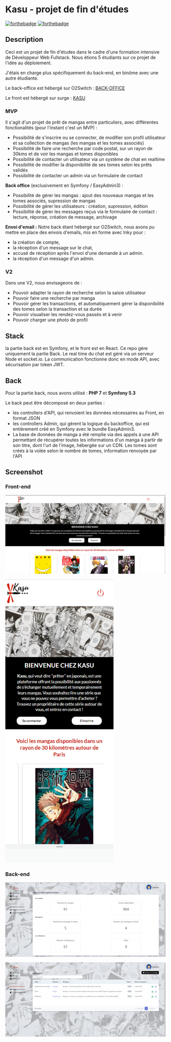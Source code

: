 # Kasu - projet de fin d'études
[![forthebadge](https://forthebadge.com/images/badges/built-with-love.svg)](https://forthebadge.com)  [![forthebadge](https://img.shields.io/badge/Symfony-000000?style=for-the-badge&logo=Symfony&logoColor=white)](http://forthebadge.com)

## Description
Ceci est un projet de fin d'études dans le cadre d'une formation intensive de Développeur Web Fullstack.
Nous étions 5 étudiants sur ce projet de l'idée au déploiement.

J'étais en charge plus spécifiquement du back-end, en binôme avec une autre étudiante.

Le back-office est hébergé sur O2Switch : [BACK-OFFICE](https://admin.kasu.laetitia-dev.com)

Le front est hébergé sur surge : [KASU](https://kasu.surge.sh)

### MVP
Il s'agit d'un projet de prêt de mangas entre particuliers, avec différentes fonctionalités (pour l'instant c'est un MVP) :
- Possibilité de s'inscrire ou se connecter, de modifier son profil utilisateur et sa collection de mangas (les mangas et les tomes associés)
- Possibilité de faire une recherche par code postal, sur un rayon de 30kms et de voir les mangas et tomes disponibles
- Possibilité de contacter un utilisateur via un système de chat en realtime
- Possibilité de modifier la disponibilité de ses tomes selon les prêts validés
- Possibilité de contacter un admin via un formulaire de contact

**Back office** (exclusivement en Symfony / EasyAdmin3) :
- Possibilité de gérer les mangas :  ajout des nouveaux mangas et les tomes associés, supression de mangas
- Possibilité de gérer les utilisateurs : création, supression, édition
- Possibilité de gérer les messages reçus via le formulaire de contact : lecture, réponse, création de message, archivage

**Envoi d'email :**
Notre back étant hébergé sur O2Switch, nous avons pu mettre en place des envois d'emails, mis en forme avec Inky pour :
- la création de compte,
- la réception d'un message sur le chat,
- accusé de réception après l'envoi d'une demande à un admin.
- la réception d'un message d'un admin.

### V2
Dans une V2, nous envisageons de :
- Pouvoir adapter le rayon de recherche selon la saisie utilisateur
- Pouvoir faire une recherche par manga
- Pouvoir gérer les transactions, et automatiquement gérer la disponibilité des tomes selon la transaction et sa durée
- Pouvoir visualiser les rendez-vous passés et à venir
- Pouvoir charger une photo de profil


## Stack
la partie back est en Symfony, et le front est en React. Ce repo gère uniquement la partie Back.
Le real time du chat est géré via un serveur Node et socket.io.
La communication fonctionne donc en mode API, avec sécurisation par token JWT. 


## Back
Pour la partie back, nous avons utilisé : **PHP 7** et **Symfony 5.3**

Le back peut être décomposé en deux parties : 
- les controllers d'API, qui renvoient les données nécessaires au Front, en format JSON
- les controllers Admin, qui gèrent la logique du backoffice, qui est entièrement créé en Symfony avec le bundle EasyAdmin3.
- La base de données de manga a été remplie via des appels à une API permettant de récupérer toutes les informations d'un manga à partir de son titre, dont l'url de l'image, hébergée sur un CDN. Les tomes sont créés à la volée selon le nombre de tomes, information renvoyée par l'API

## Screenshot

### Front-end

![](public/images/front-desktop.png)

![](public/images/front-mobile.png)


### Back-end

![](public/images/back-office-desktop.png)

![](public/images/back-office-2-desktop.png)
